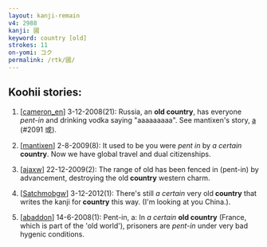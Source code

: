 ```yaml
---
layout: kanji-remain
v4: 2988
kanji: 國
keyword: country [old]
strokes: 11
on-yomi: コク
permalink: /rtk/國/
---
```


## Koohii stories: 

1) [<a href="http://kanji.koohii.com/profile/cameron_en">cameron_en</a>] 3-12-2008(21): Russia, an <strong>old<strong> country</strong></strong>, has everyone <em>pent-in</em> and drinking vodka saying &quot;aaaaaaaaa&quot;. See mantixen&#039;s story, <a href="../v4/2091.html">a</a> (#2091 或).

2) [<a href="http://kanji.koohii.com/profile/mantixen">mantixen</a>] 2-8-2009(8): It used to be you were <em>pent in</em> by <em>a certain</em><strong> country</strong>. Now we have global travel and dual citizenships.

3) [<a href="http://kanji.koohii.com/profile/ajaxw">ajaxw</a>] 22-12-2009(2): The range of old has been fenced in (pent-in) by advancement, destroying the old<strong> country</strong> western charm.

4) [<a href="http://kanji.koohii.com/profile/Satchmobgw">Satchmobgw</a>] 3-12-2012(1): There&#039;s still <em>a certain</em> very old<strong> country</strong> that writes the kanji for<strong> country</strong> this way. (I&#039;m looking at you China.).

5) [<a href="http://kanji.koohii.com/profile/abaddon">abaddon</a>] 14-6-2008(1): Pent-in, a: In <em>a certain</em> <strong>old<strong> country</strong></strong> (France, which is part of the &#039;old world&#039;), prisoners are <em>pent-in</em> under very bad hygenic conditions.

